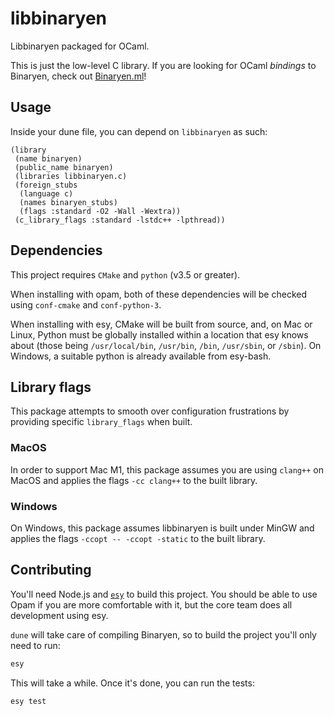 # libbinaryen

Libbinaryen packaged for OCaml.

This is just the low-level C library. If you are looking for OCaml _bindings_ to Binaryen, check out [Binaryen.ml](https://github.com/grain-lang/binaryen.ml)!

## Usage

Inside your dune file, you can depend on `libbinaryen` as such:

```
(library
 (name binaryen)
 (public_name binaryen)
 (libraries libbinaryen.c)
 (foreign_stubs
  (language c)
  (names binaryen_stubs)
  (flags :standard -O2 -Wall -Wextra))
 (c_library_flags :standard -lstdc++ -lpthread))
```

## Dependencies

This project requires `CMake` and `python` (v3.5 or greater).

When installing with opam, both of these dependencies will be checked using `conf-cmake` and `conf-python-3`.

When installing with esy, CMake will be built from source, and, on Mac or Linux, Python must be globally installed within a location that esy knows about (those being `/usr/local/bin`, `/usr/bin`, `/bin`, `/usr/sbin`, or `/sbin`). On Windows, a suitable python is already available from esy-bash.

## Library flags

This package attempts to smooth over configuration frustrations by providing specific `library_flags` when built.

### MacOS

In order to support Mac M1, this package assumes you are using `clang++` on MacOS and applies the flags `-cc clang++` to the built library.

### Windows

On Windows, this package assumes libbinaryen is built under MinGW and applies the flags `-ccopt -- -ccopt -static` to the built library.

## Contributing

You'll need Node.js and [`esy`](https://esy.sh/docs/en/getting-started.html#install-esy) to build this project.
You should be able to use Opam if you are more comfortable with it, but the core team does all development using esy.

`dune` will take care of compiling Binaryen, so to build the project you'll only need to run:

```bash
esy
```

This will take a while. Once it's done, you can run the tests:

```bash
esy test
```

